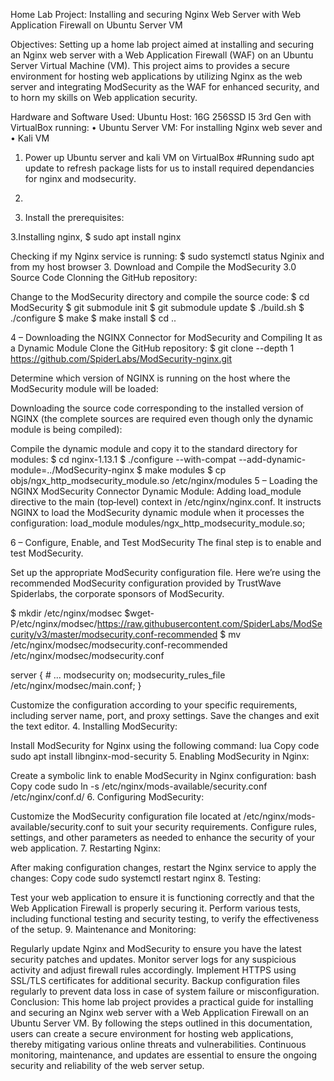 
Home Lab Project: 
Installing and securing Nginx Web Server with Web Application Firewall on Ubuntu Server VM

Objectives:
Setting up a home lab project aimed at installing and securing an Nginx web server with a Web Application Firewall (WAF) on an Ubuntu Server Virtual Machine (VM). This project aims to provides a secure environment for hosting web applications by utilizing Nginx as the web server and integrating ModSecurity as the WAF for enhanced security, and to horn my skills on Web application security.

Hardware and Software Used:
Ubuntu Host: 16G 256SSD I5 3rd Gen with VirtualBox running:
    • Ubuntu Server VM: For installing Nginx web sever and 
    • Kali VM


1. Power up Ubuntu server and kali VM on VirtualBox
#Running sudo apt update to refresh package lists for us to install required dependancies for nginx and modsecurity.


2.





2. Install the prerequisites:




3.Installing nginx, 
$ sudo apt install nginx













Checking if my Nginx service is running:
$ sudo systemctl status Nginix
and from my host browser
3. Download and Compile the ModSecurity 3.0 Source Code
Clonning the GitHub repository:

Change to the ModSecurity directory and compile the source code:
$ cd ModSecurity
$ git submodule init
$ git submodule update
$ ./build.sh
$ ./configure
$ make
$ make install
$ cd ..



4 – Downloading the NGINX Connector for ModSecurity and Compiling It as a Dynamic Module
Clone the GitHub repository:
$ git clone --depth 1 https://github.com/SpiderLabs/ModSecurity-nginx.git

Determine which version of NGINX is running on the host where the ModSecurity module will be loaded:

Downloading the source code corresponding to the installed version of NGINX (the complete 
sources are required even though only the dynamic module is being compiled):


Compile the dynamic module and copy it to the standard directory for modules:
$ cd nginx-1.13.1
$ ./configure --with-compat --add-dynamic-module=../ModSecurity-nginx
$ make modules
$ cp objs/ngx_http_modsecurity_module.so /etc/nginx/modules
5 – Loading the NGINX ModSecurity Connector Dynamic Module:
Adding load_module directive to the main (top‑level) context in /etc/nginx/nginx.conf. It instructs NGINX to load the ModSecurity dynamic module when it processes the configuration:
load_module modules/ngx_http_modsecurity_module.so;


6 – Configure, Enable, and Test ModSecurity
The final step is to enable and test ModSecurity.

Set up the appropriate ModSecurity configuration file. Here we’re using the recommended ModSecurity configuration provided by TrustWave Spiderlabs, the corporate sponsors of ModSecurity.

$ mkdir /etc/nginx/modsec
$wget-P/etc/nginx/modsec/https://raw.githubusercontent.com/SpiderLabs/ModSecurity/v3/master/modsecurity.conf-recommended
$ mv /etc/nginx/modsec/modsecurity.conf-recommended /etc/nginx/modsec/modsecurity.conf

server {
    # ...
    modsecurity on;
    modsecurity_rules_file /etc/nginx/modsec/main.conf;
}


Customize the configuration according to your specific requirements, including server name, port, and proxy settings.
Save the changes and exit the text editor.
4. Installing ModSecurity:

Install ModSecurity for Nginx using the following command:
lua
Copy code
sudo apt install libnginx-mod-security
5. Enabling ModSecurity in Nginx:

Create a symbolic link to enable ModSecurity in Nginx configuration:
bash
Copy code
sudo ln -s /etc/nginx/mods-available/security.conf /etc/nginx/conf.d/
6. Configuring ModSecurity:

Customize the ModSecurity configuration file located at /etc/nginx/mods-available/security.conf to suit your security requirements.
Configure rules, settings, and other parameters as needed to enhance the security of your web application.
7. Restarting Nginx:

After making configuration changes, restart the Nginx service to apply the changes:
Copy code
sudo systemctl restart nginx
8. Testing:

Test your web application to ensure it is functioning correctly and that the Web Application Firewall is properly securing it.
Perform various tests, including functional testing and security testing, to verify the effectiveness of the setup.
9. Maintenance and Monitoring:

Regularly update Nginx and ModSecurity to ensure you have the latest security patches and updates.
Monitor server logs for any suspicious activity and adjust firewall rules accordingly.
Implement HTTPS using SSL/TLS certificates for additional security.
Backup configuration files regularly to prevent data loss in case of system failure or misconfiguration.
Conclusion:
This home lab project provides a practical guide for installing and securing an Nginx web server with a Web Application Firewall on an Ubuntu Server VM. By following the steps outlined in this documentation, users can create a secure environment for hosting web applications, thereby mitigating various online threats and vulnerabilities. Continuous monitoring, maintenance, and updates are essential to ensure the ongoing security and reliability of the web server setup.
